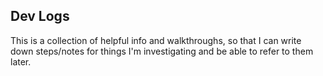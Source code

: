 ## Dev Logs

This is a collection of helpful info and walkthroughs, so that I can write down steps/notes for things I'm investigating and be able to refer to them later.
